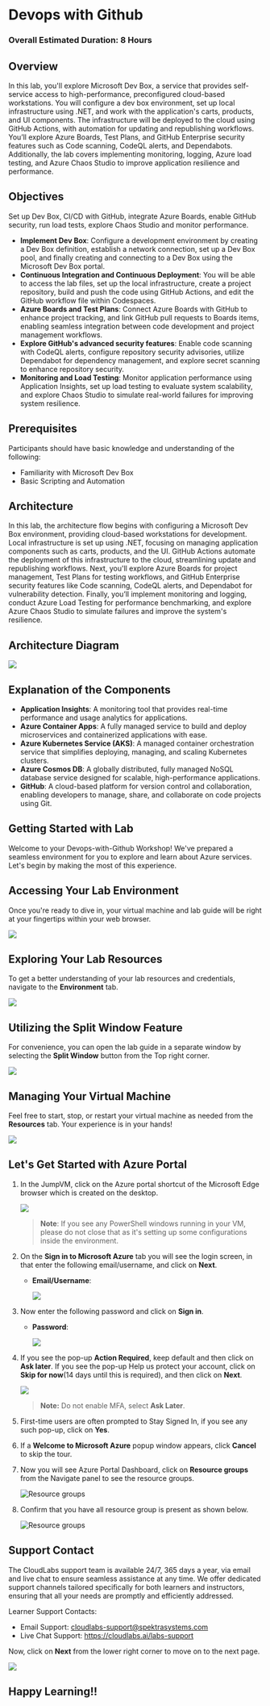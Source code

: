 # Devops with Github 

### Overall Estimated Duration: 8 Hours

## Overview

In this lab, you'll explore Microsoft Dev Box, a service that provides self-service access to high-performance, preconfigured cloud-based workstations. You will configure a dev box environment, set up local infrastructure using .NET, and work with the application's carts, products, and UI components. The infrastructure will be deployed to the cloud using GitHub Actions, with automation for updating and republishing workflows. You’ll explore Azure Boards, Test Plans, and GitHub Enterprise security features such as Code scanning, CodeQL alerts, and Dependabots. Additionally, the lab covers implementing monitoring, logging, Azure load testing, and Azure Chaos Studio to improve application resilience and performance.

## Objectives

Set up Dev Box, CI/CD with GitHub, integrate Azure Boards, enable GitHub security, run load tests, explore Chaos Studio and monitor performance.

- **Implement Dev Box**: Configure a development environment by creating a Dev Box definition, establish a network connection, set up a Dev Box pool, and finally creating and connecting to a Dev Box using the Microsoft Dev Box portal.
- **Continuous Integration and Continuous Deployment**: You will be able to access the lab files, set up the local infrastructure, create a project repository, build and push the code using GitHub Actions, and edit the GitHub workflow file within Codespaces.
- **Azure Boards and Test Plans**: Connect Azure Boards with GitHub to enhance project tracking, and link GitHub pull requests to Boards items, enabling seamless integration between code development and project management workflows.
- **Explore GitHub's advanced security features**: Enable code scanning with CodeQL alerts, configure repository security advisories, utilize Dependabot for dependency management, and explore secret scanning to enhance repository security.
- **Monitoring and Load Testing**: Monitor application performance using Application Insights, set up load testing to evaluate system scalability, and explore Chaos Studio to simulate real-world failures for improving system resilience.

## Prerequisites

Participants should have basic knowledge and understanding of the following:

- Familiarity with Microsoft Dev Box
- Basic Scripting and Automation

## Architecture

In this lab, the architecture flow begins with configuring a Microsoft Dev Box environment, providing cloud-based workstations for development. Local infrastructure is set up using .NET, focusing on managing application components such as carts, products, and the UI. GitHub Actions automate the deployment of this infrastructure to the cloud, streamlining update and republishing workflows. Next, you'll explore Azure Boards for project management, Test Plans for testing workflows, and GitHub Enterprise security features like Code scanning, CodeQL alerts, and Dependabot for vulnerability detection. Finally, you’ll implement monitoring and logging, conduct Azure Load Testing for performance benchmarking, and explore Azure Chaos Studio to simulate failures and improve the system's resilience.

## Architecture Diagram

   ![](media/architecturediagram11-1.jpg)

## Explanation of the Components

- **Application Insights**: A monitoring tool that provides real-time performance and usage analytics for applications.
- **Azure Container Apps**: A fully managed service to build and deploy microservices and containerized applications with ease.
- **Azure Kubernetes Service (AKS)**: A managed container orchestration service that simplifies deploying, managing, and scaling Kubernetes clusters.
- **Azure Cosmos DB**: A globally distributed, fully managed NoSQL database service designed for scalable, high-performance applications.
- **GitHub**: A cloud-based platform for version control and collaboration, enabling developers to manage, share, and collaborate on code projects using Git.

## Getting Started with Lab

Welcome to your Devops-with-Github  Workshop! We've prepared a seamless environment for you to explore and learn about Azure services. Let's begin by making the most of this experience.

## Accessing Your Lab Environment
 
Once you're ready to dive in, your virtual machine and lab guide will be right at your fingertips within your web browser.

   ![](media/dev(2).png)

## Exploring Your Lab Resources
 
To get a better understanding of your lab resources and credentials, navigate to the **Environment** tab.
 
   ![](media/env.png)

## Utilizing the Split Window Feature
 
For convenience, you can open the lab guide in a separate window by selecting the **Split Window** button from the Top right corner.
 
   ![](media/spl.png)

## Managing Your Virtual Machine
 
Feel free to start, stop, or restart your virtual machine as needed from the **Resources** tab. Your experience is in your hands!

   ![](media/res.png)

## Let's Get Started with Azure Portal

1. In the JumpVM, click on the Azure portal shortcut of the Microsoft Edge browser which is created on the desktop.

      ![](media/dev(1).png)

   > **Note**: If you see any PowerShell windows running in your VM, please do not close that as it's setting up some configurations inside the environment.

1. On the **Sign in to Microsoft Azure** tab you will see the login screen, in that enter the following email/username, and click on **Next**.

   - **Email/Username**: <inject key="AzureAdUserEmail"></inject>

        ![](media/sc900-image-1.png)

1. Now enter the following password and click on **Sign in**.

   - **Password**: <inject key="AzureAdUserPassword"></inject>

       ![](media/sc900-image-2.png)

1. If you see the pop-up **Action Required**, keep default and then click on **Ask later**. If you see the pop-up Help us protect your account, click on **Skip for now**(14 days until this is required), and then click on **Next**.
   
     ![](media/asklater.png)

    >**Note:** Do not enable MFA, select **Ask Later**.

1. First-time users are often prompted to Stay Signed In, if you see any such pop-up, click on **Yes**.

1. If a **Welcome to Microsoft Azure** popup window appears, click **Cancel** to skip the tour.

1. Now you will see Azure Portal Dashboard, click on **Resource groups** from the Navigate panel to see the resource groups.

   ![](media/select-rg.png "Resource groups")

1. Confirm that you have all resource group is present as shown below.

   ![](media/rgdn-new.png "Resource groups")

## Support Contact

The CloudLabs support team is available 24/7, 365 days a year, via email and live chat to ensure seamless assistance at any time. We offer dedicated support channels tailored specifically for both learners and instructors, ensuring that all your needs are promptly and efficiently addressed.

Learner Support Contacts:

   - Email Support: cloudlabs-support@spektrasystems.com
   - Live Chat Support: https://cloudlabs.ai/labs-support
     
Now, click on **Next** from the lower right corner to move on to the next page.

   ![](media/num.png)

## Happy Learning!!
